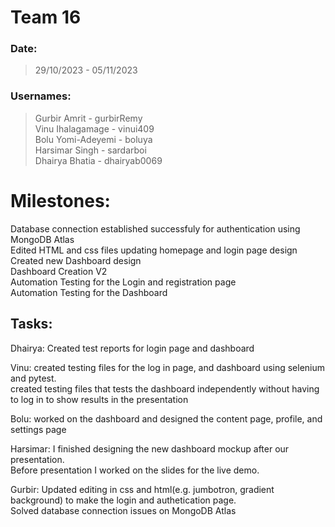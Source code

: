 # Team 16

### Date:
> 29/10/2023 - 05/11/2023

### Usernames: 
> Gurbir Amrit - gurbirRemy <br>
> Vinu Ihalagamage - vinui409 <br>
> Bolu Yomi-Adeyemi - boluya <br>
> Harsimar Singh - sardarboi <br>
> Dhairya Bhatia - dhairyab0069 <br>

# Milestones:
Database connection established successfuly for authentication using MongoDB Atlas <br>
Edited HTML and css files updating homepage and login page design <br>
Created new Dashboard design  <br>
Dashboard Creation V2<br>
Automation Testing for the Login and registration page <br>
Automation Testing for the Dashboard

## Tasks:
Dhairya: Created test reports for login page and dashboard <br>
        
Vinu: created testing files for the log in page, and dashboard using selenium and pytest.<br>
      created testing files that tests the dashboard independently without having to log in to show results in the presentation <br>
      
Bolu:  worked on the dashboard and designed the content page, profile, and settings page<br>
      
Harsimar: I finished designing the new dashboard mockup after our presentation. <br>
          Before presentation I worked on the slides for the live demo.<br>
          
Gurbir: Updated  editing in css and html(e.g. jumbotron, gradient background) to make the login and authetication page.<br>
        Solved database connection issues on  MongoDB Atlas <br>

    

        
        
        


